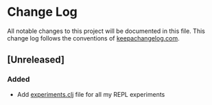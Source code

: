 # Change Log
All notable changes to this project will be documented in this file. This change log follows the conventions of [keepachangelog.com](http://keepachangelog.com/).

## [Unreleased]
### Added
- Add [experiments.clj](src/clojure_repl_experiments/experiments.clj) file for all my REPL experiments

